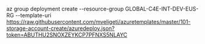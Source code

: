 az group deployment create --resource-group GLOBAL-C4E-INT-DEV-EUS-RG  --template-uri https://raw.githubusercontent.com/mveligeti/azuretemplates/master/101-storage-account-create/azuredeploy.json?token=ABUTHU2SNOXZEYKCP7PFNXS5NLAYC


